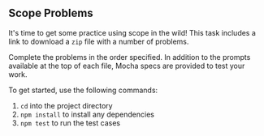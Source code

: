 ## Scope Problems

It's time to get some practice using scope in the wild! This task includes a
link to download a `zip` file with a number of problems.

Complete the problems in the order specified. In addition to the prompts
available at the top of each file, Mocha specs are provided to test your work.

To get started, use the following commands:

1. `cd` into the project directory
2. `npm install` to install any dependencies
3. `npm test` to run the test cases